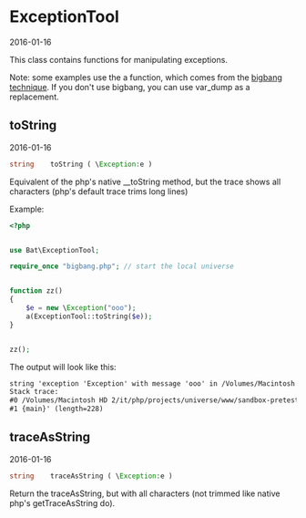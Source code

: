 ExceptionTool
=====================
2016-01-16



This class contains functions for manipulating exceptions.



Note: 
some examples use the a function, which comes from the [bigbang technique]( https://github.com/lingtalfi/TheScientist/blob/master/convention.portableAutoloader.eng.md ).
If you don't use bigbang, you can use var_dump as a replacement.




toString
-------------
2016-01-16


```php
string    toString ( \Exception:e )
```

Equivalent of the php's native __toString method, but the trace shows all characters (php's default trace trims long lines)


Example:

```php
<?php


use Bat\ExceptionTool;

require_once "bigbang.php"; // start the local universe


function zz()
{
    $e = new \Exception("ooo");
    a(ExceptionTool::toString($e));
}


zz();

```

The output will look like this:

```html 
string 'exception 'Exception' with message 'ooo' in /Volumes/Macintosh HD 2/it/php/projects/universe/www/sandbox-pretest.php:11
Stack trace:
#0 /Volumes/Macintosh HD 2/it/php/projects/universe/www/sandbox-pretest.php(16): zz()
#1 {main}' (length=228)

```




traceAsString
-------------
2016-01-16


```php
string    traceAsString ( \Exception:e )
```

Return the traceAsString, but with all characters (not trimmed like native php's getTraceAsString do).


